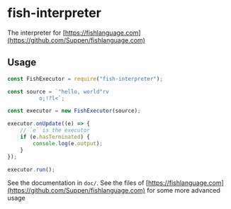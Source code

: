fish-interpreter
================

The interpreter for [https://fishlanguage.com](https://github.com/Suppen/fishlanguage.com)

Usage
-----

```javascript
const FishExecutor = require("fish-interpreter");

const source = `"hello, world"rv
          o;!?l<`;

const executor = new FishExecutor(source);

executor.onUpdate((e) => {
	// `e` is the executor
	if (e.hasTerminated) {
		console.log(e.output);
	}
});

executor.run();
```

See the documentation in `doc/`. See the files of [https://fishlanguage.com](https://github.com/Suppen/fishlanguage.com) for some more advanced usage
